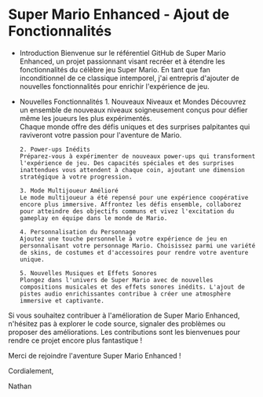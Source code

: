 # Super Mario Enhanced - Ajout de Fonctionnalités

- Introduction
Bienvenue sur le référentiel GitHub de Super Mario Enhanced, un projet passionnant visant recréer et à étendre les fonctionnalités du célèbre jeu Super Mario. En tant que fan inconditionnel de ce classique intemporel, j'ai entrepris d'ajouter de
nouvelles fonctionnalités pour enrichir l'expérience de jeu.

- Nouvelles Fonctionnalités
      1. Nouveaux Niveaux et Mondes
      Découvrez un ensemble de nouveaux niveaux soigneusement conçus pour défier même les joueurs les plus expérimentés.          
      Chaque monde offre des défis uniques et des surprises palpitantes qui raviveront votre passion pour l'aventure de Mario.
      
      2. Power-ups Inédits
      Préparez-vous à expérimenter de nouveaux power-ups qui transforment l'expérience de jeu. Des capacités spéciales et des surprises inattendues vous attendent à chaque coin, ajoutant une dimension stratégique à votre progression.
      
      3. Mode Multijoueur Amélioré
      Le mode multijoueur a été repensé pour une expérience coopérative encore plus immersive. Affrontez les défis ensemble, collaborez pour atteindre des objectifs communs et vivez l'excitation du gameplay en équipe dans le monde de Mario.
      
      4. Personnalisation du Personnage
      Ajoutez une touche personnelle à votre expérience de jeu en personnalisant votre personnage Mario. Choisissez parmi une variété de skins, de costumes et d'accessoires pour rendre votre aventure unique.
      
      5. Nouvelles Musiques et Effets Sonores
      Plongez dans l'univers de Super Mario avec de nouvelles compositions musicales et des effets sonores inédits. L'ajout de pistes audio enrichissantes contribue à créer une atmosphère immersive et captivante.

Si vous souhaitez contribuer à l'amélioration de Super Mario Enhanced, n'hésitez pas à explorer le code source, signaler des problèmes ou proposer des améliorations. Les contributions sont les bienvenues pour rendre ce projet encore plus fantastique !

Merci de rejoindre l'aventure Super Mario Enhanced !

Cordialement,

Nathan
